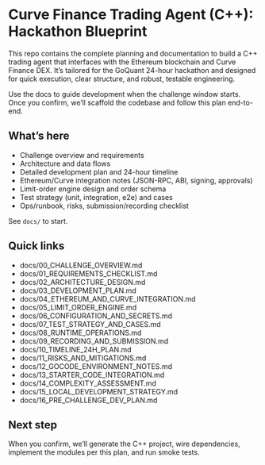 # Curve Finance Trading Agent (C++): Hackathon Blueprint

This repo contains the complete planning and documentation to build a C++ trading agent that interfaces with the Ethereum blockchain and Curve Finance DEX. It’s tailored for the GoQuant 24-hour hackathon and designed for quick execution, clear structure, and robust, testable engineering.

Use the docs to guide development when the challenge window starts. Once you confirm, we’ll scaffold the codebase and follow this plan end-to-end.

## What’s here
- Challenge overview and requirements
- Architecture and data flows
- Detailed development plan and 24-hour timeline
- Ethereum/Curve integration notes (JSON-RPC, ABI, signing, approvals)
- Limit-order engine design and order schema
- Test strategy (unit, integration, e2e) and cases
- Ops/runbook, risks, submission/recording checklist

See `docs/` to start.

## Quick links
- docs/00_CHALLENGE_OVERVIEW.md
- docs/01_REQUIREMENTS_CHECKLIST.md
- docs/02_ARCHITECTURE_DESIGN.md
- docs/03_DEVELOPMENT_PLAN.md
- docs/04_ETHEREUM_AND_CURVE_INTEGRATION.md
- docs/05_LIMIT_ORDER_ENGINE.md
- docs/06_CONFIGURATION_AND_SECRETS.md
- docs/07_TEST_STRATEGY_AND_CASES.md
- docs/08_RUNTIME_OPERATIONS.md
- docs/09_RECORDING_AND_SUBMISSION.md
- docs/10_TIMELINE_24H_PLAN.md
- docs/11_RISKS_AND_MITIGATIONS.md
- docs/12_GOCODE_ENVIRONMENT_NOTES.md
- docs/13_STARTER_CODE_INTEGRATION.md
- docs/14_COMPLEXITY_ASSESSMENT.md
- docs/15_LOCAL_DEVELOPMENT_STRATEGY.md
- docs/16_PRE_CHALLENGE_DEV_PLAN.md

## Next step
When you confirm, we’ll generate the C++ project, wire dependencies, implement the modules per this plan, and run smoke tests.
